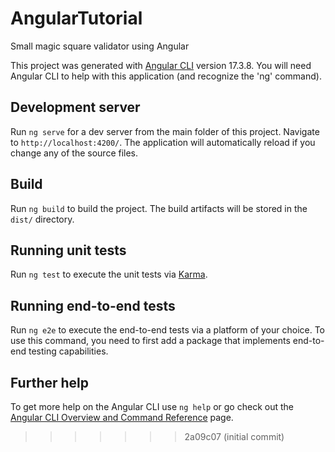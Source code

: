 # AngularTutorial
Small magic square validator using Angular



This project was generated with [Angular CLI](https://github.com/angular/angular-cli) version 17.3.8. You will need Angular CLI to help with this application (and recognize the 'ng' command).

## Development server

Run `ng serve` for a dev server from the main folder of this project. Navigate to `http://localhost:4200/`. The application will automatically reload if you change any of the source files.


## Build

Run `ng build` to build the project. The build artifacts will be stored in the `dist/` directory.

## Running unit tests

Run `ng test` to execute the unit tests via [Karma](https://karma-runner.github.io).

## Running end-to-end tests

Run `ng e2e` to execute the end-to-end tests via a platform of your choice. To use this command, you need to first add a package that implements end-to-end testing capabilities.

## Further help

To get more help on the Angular CLI use `ng help` or go check out the [Angular CLI Overview and Command Reference](https://angular.io/cli) page.
>>>>>>> 2a09c07 (initial commit)
